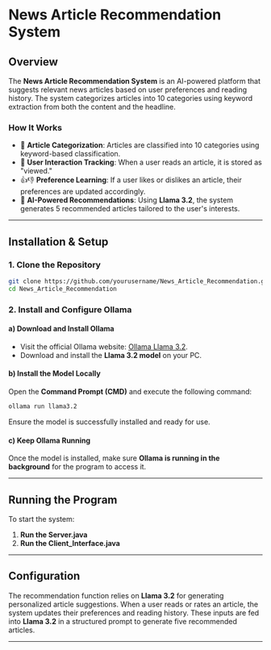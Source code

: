 # News Article Recommendation System

## Overview
The **News Article Recommendation System** is an AI-powered platform that suggests relevant news articles based on user preferences and reading history. The system categorizes articles into 10 categories using keyword extraction from both the content and the headline. 

### How It Works
- 📌 **Article Categorization**: Articles are classified into 10 categories using keyword-based classification.
- 📖 **User Interaction Tracking**: When a user reads an article, it is stored as "viewed."
- 👍👎 **Preference Learning**: If a user likes or dislikes an article, their preferences are updated accordingly.
- 🤖 **AI-Powered Recommendations**: Using **Llama 3.2**, the system generates 5 recommended articles tailored to the user's interests.

---

## Installation & Setup

### 1. Clone the Repository
```bash
git clone https://github.com/yourusername/News_Article_Recommendation.git
cd News_Article_Recommendation
```

### 2. Install and Configure Ollama
#### a) Download and Install Ollama
- Visit the official Ollama website: [Ollama Llama 3.2](https://ollama.com/library/llama3.2).
- Download and install the **Llama 3.2 model** on your PC.

#### b) Install the Model Locally
Open the **Command Prompt (CMD)** and execute the following command:
```bash
ollama run llama3.2
```
Ensure the model is successfully installed and ready for use.

#### c) Keep Ollama Running
Once the model is installed, make sure **Ollama is running in the background** for the program to access it.

---

## Running the Program
To start the system:

1. **Run the Server.java**
2. **Run the Client_Interface.java**

---

## Configuration
The recommendation function relies on **Llama 3.2** for generating personalized article suggestions. When a user reads or rates an article, the system updates their preferences and reading history. These inputs are fed into **Llama 3.2** in a structured prompt to generate five recommended articles.

---

